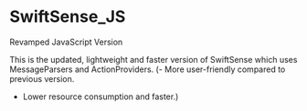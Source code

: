 # SwiftSense_JS
Revamped JavaScript Version

This is the updated, lightweight and faster version of SwiftSense which uses MessageParsers and ActionProviders. 
(- More user-friendly compared to previous version.
 - Lower resource consumption and faster.)
